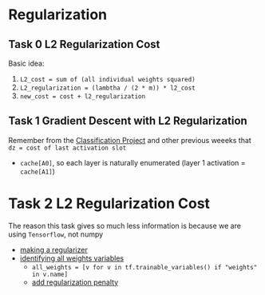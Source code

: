 # Regularization


## Task 0 L2 Regularization Cost

Basic idea:
1. `L2_cost = sum of (all individual weights squared)`
2. `L2_regularization = (lambtha / (2 * m)) * l2_cost`
3. `new_cost = cost + l2_regularization`

## Task 1 Gradient Descent with L2 Regularization

Remember from the [Classification Project](https://github.com/Jabulani-N/atlas-machine_learning/blob/main/supervised_learning/classification/13-neural_network.py) and other previous weeeks that `dz = cost of last activation slot`
*  `cache[A0]`, so each layer is naturally enumerated (layer 1 activation = `cache[A1]`)

# Task 2 L2 Regularization Cost
The reason this task gives so much less information is because we are using `Tensorflow`, not numpy

* [making a regularizer](https://www.tensorflow.org/api_docs/python/tf/keras/regularizers/L2)
* [identifying all weights variables](https://www.tensorflow.org/api_docs/python/tf/compat/v1/trainable_variables)
  * `all_weights = [v for v in tf.trainable_variables() if "weights" in v.name]`
  * [add regularization penalty](https://www.typeerror.org/docs/tensorflow~1.15/contrib/layers/apply_regularization)
